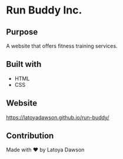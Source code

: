 # Run Buddy Inc.

## Purpose
A website that offers fitness training  services. 

## Built with 
* HTML
* CSS

## Website
https://latoyadawson.github.io/run-buddy/

## Contribution
Made with ❤️  by Latoya Dawson 
